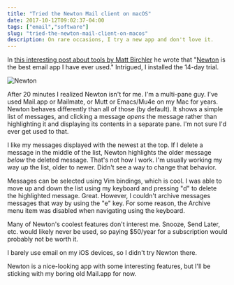 ```yaml
---
title: "Tried the Newton Mail client on macOS"
date: 2017-10-12T09:02:37-04:00
tags: ["email","software"]
slug: "tried-the-newton-mail-client-on-macos"
description: On rare occasions, I try a new app and don't love it.
---
```


In [this interesting post about tools by Matt Birchler](https://birchtree.me/blog/the-best-apps-and-services-for-doing-work/) he wrote that "[Newton](https://newtonhq.com/) is the best email app I have ever used." Intrigued, I installed the 14-day trial.

![Newton](/img/2017/newton-email.png)

After 20 minutes I realized Newton isn't for me. I'm a multi-pane guy. I've used Mail.app or Mailmate, or Mutt or Emacs/Mu4e on my Mac for years. Newton behaves differently than all of those (by default). It shows a simple list of messages, and clicking a message _opens_ the message rather than highlighting it and displaying its contents in a separate pane. I'm not sure I'd ever get used to that.

I like my messages displayed with the newest at the top. If I delete a message in the middle of the list, Newton highlights the older message _below_ the deleted message. That's not how I work. I'm usually working my way _up_ the list, older to newer. Didn't see a way to change that behavior.

Messages can be selected using Vim bindings, which is cool. I was able to move up and down the list using my keyboard and pressing "d" to delete the highlighted message. Great. However, I couldn't archive messages messages that way by using the "e" key. For some reason, the Archive menu item was disabled when navigating using the keyboard.

Many of Newton's coolest features don't interest me. Snooze, Send Later, etc. would likely never be used, so paying $50/year for a subscription would probably not be worth it.

I barely use email on my iOS devices, so I didn't try Newton there. 

Newton is a nice-looking app with some interesting features, but I'll be sticking with my boring old Mail.app for now.

